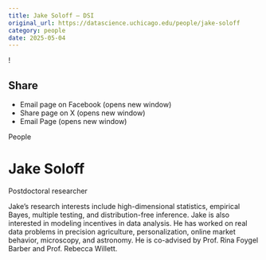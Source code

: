 ```yaml
---
title: Jake Soloff – DSI
original_url: https://datascience.uchicago.edu/people/jake-soloff
category: people
date: 2025-05-04
---
```


<!-- Table-like structure detected -->

!

## Share

* Email page on Facebook (opens new window)
* Share page on X (opens new window)
* Email Page (opens new window)

<!-- Table-like structure detected -->

People

# Jake Soloff

Postdoctoral researcher

Jake’s research interests include high-dimensional statistics, empirical Bayes, multiple testing, and distribution-free inference. Jake is also interested in modeling incentives in data analysis. He has worked on real data problems in precision agriculture, personalization, online market behavior, microscopy, and astronomy. He is co-advised by Prof. Rina Foygel Barber and Prof. Rebecca Willett.